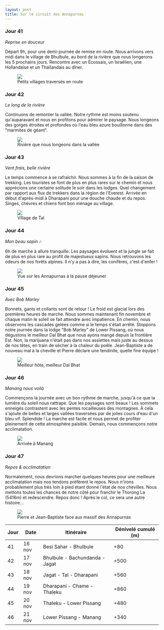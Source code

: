 ```yaml
---
layout: post
title: Sur le circuit des Annapurnas
---
```


### Jour 41

*Reprise en douceur*

Départ 9h, pour une demi-journée de remise en route. Nous arrivons vers midi dans le village de Bhulbule, au bord de la rivière que nous longerons les 5 prochains jours. Rencontre avec un Écossais, un Israélien, une Hollandaise et un Thaïlandais au dîner. 


<figure>
   <img src="/media/img/7/asset-1.jpg" />
   <figcaption>Petits villages traversés en route</figcaption>
</figure>

### Jour 42

*Le long de la rivière*

Continuons de remonter la vallée. Notre rythme est moins soutenu qu'auparavant et nous en profitons pour admirer le paysage. Nous longeons des gorges étroites et profondes où l'eau bleu azure bouillonne dans des "marmites de géant". 


<figure>
   <img src="/media/img/7/asset-2.jpg" />
   <figcaption>Rivière que nous longeons dans la vallée</figcaption>
</figure>

### Jour 43

*Vent frais, belle rivière*

Le temps commence à se rafraîchir. Nous sommes à la fin de la saison de trekking. Les touristes se font de plus en plus rares sur le chemin et nous apprécions une certaine solitude le soir dans les lodges. Quel changement par rapport aux flux de trekkers dans la région de l'Everest. Arrivée en début d'après-midi à Dharapani pour une douche chaude et du repos. Singes, chèvres et chiens font bon ménage au village. 


<figure>
   <img src="/media/img/7/asset-3.jpg" />
   <figcaption>Village de Tal</figcaption>
</figure>

### Jour 44

*Mon beau sapin* 🎶

6h de marche à allure tranquille. Les paysages évoluent et la jungle se fait de plus en plus rare au profit de majestueux sapins. Nous retrouvons les odeurs de nos forêts alpines. Il n'y a pas à dire, les conifères, c'est d'enfer ! 

<figure>
   <img src="/media/img/7/asset-4.jpg" />
   <figcaption>Vue sur les Annapurnas à la pause déjeuner</figcaption>
</figure>

### Jour 45

*Avec Bob Marley*

Bonnets, gants et collants sont de retour ! Le froid est glacial lors des premières heures de marche. Nous sommes maintenant fin novembre et chaque matin le soleil se fait attendre avec impatience. En chemin, nous observons les cascades gelées comme si le temps s'était arrêté. Stoppons notre journée dans la lodge "Bob Marley" de Lower Pissang, où nous dégustons le meilleur Dal Bhat que nous ayons mangé depuis la frontière Est. Non, la marijuana n'était pas dans nos assiettes mais juste au dessus de nos têtes, en train de sécher à la chaleur du poêle. Jean-Baptiste a de nouveau mal à la cheville et Pierre déclare une tendinite, quelle fine équipe !


<figure>
   <img src="/media/img/7/asset-8.jpg" />
   <figcaption>Meilleur hôte, meilleur Dal Bhat</figcaption>
</figure>

### Jour 46

*Manang nous voilà*

Commençons la journée avec un bon rythme de marche, jusqu'à ce que la lumière du soleil nous rattrape. Que les paysages sont beaux ! Les sommets enneigés contrastent avec les pentes rocailleuses des montagnes. À cela s'ajoute de belles et larges vallées traversées par de jolies cours d'eau d'un bleu vif. Splendide ! La marche est facile et nous permet de profiter pleinement de cette atmosphère paisible. Demain, nous commençons notre acclimatation.


<figure>
   <img src="/media/img/7/asset-12.jpg" />
   <figcaption>Arrivée à Manang</figcaption>
</figure>

### Jour 47

*Repos & acclimatation*

Normalement, nous devrions marcher quelques heures pour une meilleure acclimatation mais nos tendons préfèrent le repos. Nous n'irons probablement plus très loin à pied étant donné l'état de nos chevilles. Nous mettons toutes les chances de notre côté pour franchir le Thorong La (5416m) et redescendre. Repos donc ! Après le col, ce sera une autre histoire...

<figure>
   <img src="/media/img/7/asset-19.jpg" />
   <figcaption>Pierre et Jean-Baptiste face aux massif des Annapurnas</figcaption>
</figure>


Jour | Date | Itinéraire | Dénivelé cumulé (m)
--- | --- | --- | --- 
41 | 16 nov | Besi Sahar - Bhulbule | +80
42 | 17 nov | Bhulbule - Bachundanda - Jagat | +500
43 | 18 nov | Jagat - Tal - Dharapani | +560
44 | 19 nov | Dharapani - Chame - Thaleku | +860
45 | 20 nov | Thaleku - Lower Pissang | +480
46 | 21 nov | Lower Pissang - Manang | +340

